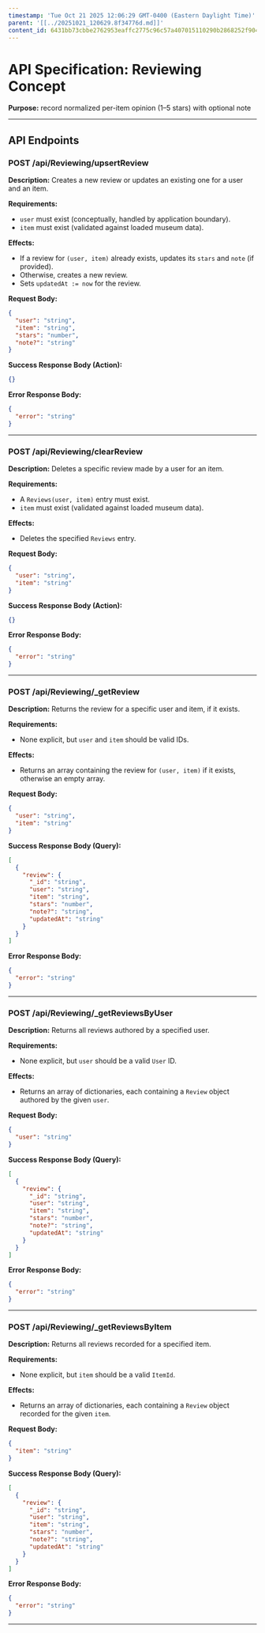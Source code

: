 ```yaml
---
timestamp: 'Tue Oct 21 2025 12:06:29 GMT-0400 (Eastern Daylight Time)'
parent: '[[../20251021_120629.8f34776d.md]]'
content_id: 6431bb73cbbe2762953eaffc2775c96c57a407015110290b2868252f9045e44d
---
```


# API Specification: Reviewing Concept

**Purpose:** record normalized per-item opinion (1–5 stars) with optional note

***

## API Endpoints

### POST /api/Reviewing/upsertReview

**Description:** Creates a new review or updates an existing one for a user and an item.

**Requirements:**

* `user` must exist (conceptually, handled by application boundary).
* `item` must exist (validated against loaded museum data).

**Effects:**

* If a review for `(user, item)` already exists, updates its `stars` and `note` (if provided).
* Otherwise, creates a new review.
* Sets `updatedAt := now` for the review.

**Request Body:**

```json
{
  "user": "string",
  "item": "string",
  "stars": "number",
  "note?": "string"
}
```

**Success Response Body (Action):**

```json
{}
```

**Error Response Body:**

```json
{
  "error": "string"
}
```

***

### POST /api/Reviewing/clearReview

**Description:** Deletes a specific review made by a user for an item.

**Requirements:**

* A `Reviews(user, item)` entry must exist.
* `item` must exist (validated against loaded museum data).

**Effects:**

* Deletes the specified `Reviews` entry.

**Request Body:**

```json
{
  "user": "string",
  "item": "string"
}
```

**Success Response Body (Action):**

```json
{}
```

**Error Response Body:**

```json
{
  "error": "string"
}
```

***

### POST /api/Reviewing/\_getReview

**Description:** Returns the review for a specific user and item, if it exists.

**Requirements:**

* None explicit, but `user` and `item` should be valid IDs.

**Effects:**

* Returns an array containing the review for `(user, item)` if it exists, otherwise an empty array.

**Request Body:**

```json
{
  "user": "string",
  "item": "string"
}
```

**Success Response Body (Query):**

```json
[
  {
    "review": {
      "_id": "string",
      "user": "string",
      "item": "string",
      "stars": "number",
      "note?": "string",
      "updatedAt": "string"
    }
  }
]
```

**Error Response Body:**

```json
{
  "error": "string"
}
```

***

### POST /api/Reviewing/\_getReviewsByUser

**Description:** Returns all reviews authored by a specified user.

**Requirements:**

* None explicit, but `user` should be a valid `User` ID.

**Effects:**

* Returns an array of dictionaries, each containing a `Review` object authored by the given `user`.

**Request Body:**

```json
{
  "user": "string"
}
```

**Success Response Body (Query):**

```json
[
  {
    "review": {
      "_id": "string",
      "user": "string",
      "item": "string",
      "stars": "number",
      "note?": "string",
      "updatedAt": "string"
    }
  }
]
```

**Error Response Body:**

```json
{
  "error": "string"
}
```

***

### POST /api/Reviewing/\_getReviewsByItem

**Description:** Returns all reviews recorded for a specified item.

**Requirements:**

* None explicit, but `item` should be a valid `ItemId`.

**Effects:**

* Returns an array of dictionaries, each containing a `Review` object recorded for the given `item`.

**Request Body:**

```json
{
  "item": "string"
}
```

**Success Response Body (Query):**

```json
[
  {
    "review": {
      "_id": "string",
      "user": "string",
      "item": "string",
      "stars": "number",
      "note?": "string",
      "updatedAt": "string"
    }
  }
]
```

**Error Response Body:**

```json
{
  "error": "string"
}
```

***
